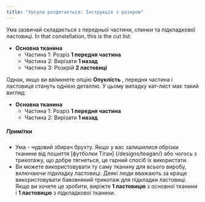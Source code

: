 ```yaml
---
title: "Урсула роздягається: Інструкція з розкрою"
---
```


Ума зазвичай складається з передньої частини, спинки та підкладкової ластовиці. In that constellation, this is the cut list:

- **Основна тканина**
  - Частина 1: Розріз **1 передня частина**
  - Частина 2: Вирізати **1 назад**
  - Частина 3: Розкрій **2 ластовиці**

Однак, якщо ви ввімкнете опцію **Опуклість** , передня частина і ластовиця стануть однією деталлю. У цьому випадку кат-лист має такий вигляд:

- **Основна тканина**
  - Частина 1: Розріз **1 передня частина**
  - Частина 2: Вирізати **1 назад**

<Note>

##### Примітки

- Ума - чудовий збирач брухту. Якщо у вас залишилися обрізки тканини від пошиття [футболки Тіган] (/designs/teagan/) або чогось з трикотажу, що добре тягнеться, це гарний спосіб їх використати.
- Ви можете використовувати ту саму тканину для всього виробу, включаючи підкладку ластовиці. Деякі люди вважають за краще використовувати бавовняний трикотаж для підкладки ластовиці. Якщо ви хочете це зробити, виріжте **1 ластовицю** з основної тканини і **1 ластовицю** з підкладкової тканини.

</Note>
